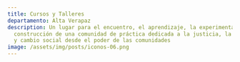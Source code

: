 ```yaml
---
title: Cursos y Talleres
departamento: Alta Verapaz
description: Un lugar para el encuentro, el aprendizaje, la experimentación y la
  construcción de una comunidad de práctica dedicada a la justicia, la igualdad
  y cambio social desde el poder de las comunidades
image: /assets/img/posts/iconos-06.png
---
```

